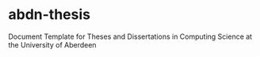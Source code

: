 # abdn-thesis
Document Template for Theses and Dissertations in Computing Science at the University of Aberdeen
